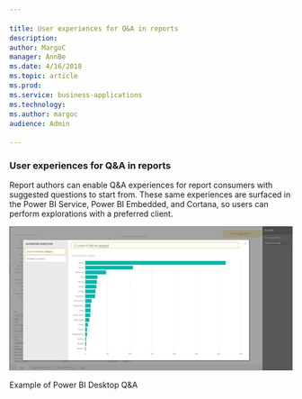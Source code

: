 ```yaml
---

title: User experiences for Q&A in reports
description: 
author: MargoC
manager: AnnBe
ms.date: 4/16/2018
ms.topic: article
ms.prod: 
ms.service: business-applications
ms.technology: 
ms.author: margoc
audience: Admin

---
```

### User experiences for Q&A in reports



Report authors can enable Q&A experiences for report consumers with suggested
questions to start from. These same experiences are surfaced in the Power BI
Service, Power BI Embedded, and Cortana, so users can perform explorations with
a preferred client.

![A screenshot of the Power BI Desktop Q&A](media/user-experiences-for-q-a-in-reports-1.jpg "A screenshot of the Power BI Desktop Q&A")
<!-- Picture 2 -->


Example of Power BI Desktop Q&A


